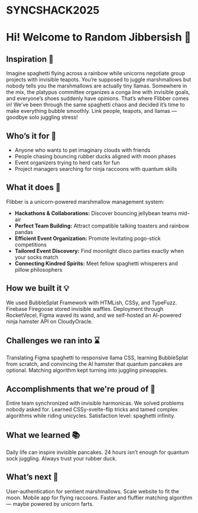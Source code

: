 # SYNCSHACK2025
# Hi! Welcome to Random Jibbersish 🤪

## Inspiration 🤩
Imagine spaghetti flying across a rainbow while unicorns negotiate group projects with invisible teapots. You’re supposed to juggle marshmallows but nobody tells you the marshmallows are actually tiny llamas. Somewhere in the mix, the platypus committee organizes a conga line with invisible goals, and everyone’s shoes suddenly have opinions. That’s where Flibber comes in! We’ve been through the same spaghetti chaos and decided it’s time to make everything bubble smoothly. Link people, teapots, and llamas — goodbye solo juggling stress!  

## Who’s it for 👀
- Anyone who wants to pet imaginary clouds with friends  
- People chasing bouncing rubber ducks aligned with moon phases  
- Event organizers trying to herd cats for fun  
- Project managers searching for ninja raccoons with quantum skills  

## What it does 👀
Flibber is a unicorn-powered marshmallow management system:  

- **Hackathons & Collaborations:** Discover bouncing jellybean teams mid-air  
- **Perfect Team Building:** Attract compatible talking toasters and rainbow pandas  
- **Efficient Event Organization:** Promote levitating pogo-stick competitions  
- **Tailored Event Discovery:** Find moonlight disco parties exactly when your socks match  
- **Connecting Kindred Spirits:** Meet fellow spaghetti whisperers and pillow philosophers  

## How we built it 💡
We used BubbleSplat Framework with HTMLish, CSSy, and TypeFuzz. Firebase Firegoose stored invisible waffles. Deployment through RocketVecel, Figma waved its wand, and we self-hosted an AI-powered ninja hamster API on CloudyOracle.  

## Challenges we ran into ⌛️
Translating Figma spaghetti to responsive llama CSS, learning BubbleSplat from scratch, and convincing the AI hamster that quantum pancakes are optional. Matching algorithm kept turning into juggling pineapples.  

## Accomplishments that we're proud of 🥰
Entire team synchronized with invisible harmonicas. We solved problems nobody asked for. Learned CSSy-svelte-flip tricks and tamed complex algorithms while riding unicycles. Satisfaction level: spaghetti infinity.  

## What we learned 📚
Daily life can inspire invisible pancakes. 24 hours isn’t enough for quantum sock juggling. Always trust your rubber duck.  

## What’s next 🍵
User-authentication for sentient marshmallows. Scale website to fit the moon. Mobile app for flying raccoons. Faster and fluffier matching algorithm — maybe powered by unicorn farts.

